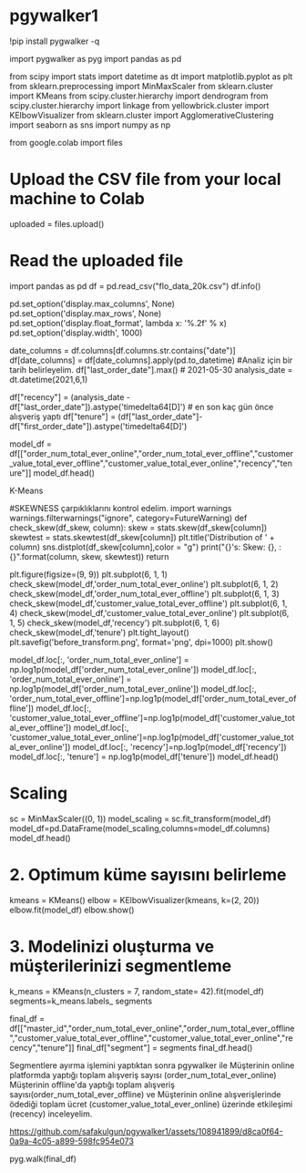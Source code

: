 # pgywalker1
!pip install pygwalker -q

import pygwalker as pyg
import pandas as pd


from scipy import stats
import datetime as dt
import matplotlib.pyplot as plt
from sklearn.preprocessing import MinMaxScaler
from sklearn.cluster import KMeans
from scipy.cluster.hierarchy import dendrogram
from scipy.cluster.hierarchy import linkage
from yellowbrick.cluster import KElbowVisualizer
from sklearn.cluster import AgglomerativeClustering
import seaborn as sns
import numpy as np


from google.colab import files

# Upload the CSV file from your local machine to Colab
uploaded = files.upload()

# Read the uploaded file
import pandas as pd
df = pd.read_csv("flo_data_20k.csv")
df.info()


pd.set_option('display.max_columns', None)
pd.set_option('display.max_rows', None)
pd.set_option('display.float_format', lambda x: '%.2f' % x)
pd.set_option('display.width', 1000)

date_columns = df.columns[df.columns.str.contains("date")]
df[date_columns] = df[date_columns].apply(pd.to_datetime)
#Analiz için bir tarih belirleyelim.
df["last_order_date"].max() # 2021-05-30
analysis_date = dt.datetime(2021,6,1)

df["recency"] = (analysis_date - df["last_order_date"]).astype('timedelta64[D]') # en son kaç gün önce alışveriş yaptı
df["tenure"] = (df["last_order_date"]-df["first_order_date"]).astype('timedelta64[D]')

model_df = df[["order_num_total_ever_online","order_num_total_ever_offline","customer_value_total_ever_offline","customer_value_total_ever_online","recency","tenure"]]
model_df.head()

K-Means

#SKEWNESS çarpıklıklarını kontrol edelim.
import warnings
warnings.filterwarnings("ignore", category=FutureWarning)
def check_skew(df_skew, column):
    skew = stats.skew(df_skew[column])
    skewtest = stats.skewtest(df_skew[column])
    plt.title('Distribution of ' + column)
    sns.distplot(df_skew[column],color = "g")
    print("{}'s: Skew: {}, : {}".format(column, skew, skewtest))
    return

plt.figure(figsize=(9, 9))
plt.subplot(6, 1, 1)
check_skew(model_df,'order_num_total_ever_online')
plt.subplot(6, 1, 2)
check_skew(model_df,'order_num_total_ever_offline')
plt.subplot(6, 1, 3)
check_skew(model_df,'customer_value_total_ever_offline')
plt.subplot(6, 1, 4)
check_skew(model_df,'customer_value_total_ever_online')
plt.subplot(6, 1, 5)
check_skew(model_df,'recency')
plt.subplot(6, 1, 6)
check_skew(model_df,'tenure')
plt.tight_layout()
plt.savefig('before_transform.png', format='png', dpi=1000)
plt.show()

model_df.loc[:, 'order_num_total_ever_online'] = np.log1p(model_df['order_num_total_ever_online'])
model_df.loc[:, 'order_num_total_ever_online'] = np.log1p(model_df['order_num_total_ever_online'])
model_df.loc[:, 'order_num_total_ever_offline']=np.log1p(model_df['order_num_total_ever_offline'])
model_df.loc[:, 'customer_value_total_ever_offline']=np.log1p(model_df['customer_value_total_ever_offline'])
model_df.loc[:, 'customer_value_total_ever_online']=np.log1p(model_df['customer_value_total_ever_online'])
model_df.loc[:, 'recency']=np.log1p(model_df['recency'])
model_df.loc[:, 'tenure'] = np.log1p(model_df['tenure'])
model_df.head()

# Scaling
sc = MinMaxScaler((0, 1))
model_scaling = sc.fit_transform(model_df)
model_df=pd.DataFrame(model_scaling,columns=model_df.columns)
model_df.head()


# 2. Optimum küme sayısını belirleme
kmeans = KMeans()
elbow = KElbowVisualizer(kmeans, k=(2, 20))
elbow.fit(model_df)
elbow.show()


# 3. Modelinizi oluşturma ve müşterilerinizi segmentleme
k_means = KMeans(n_clusters = 7, random_state= 42).fit(model_df)
segments=k_means.labels_
segments

final_df = df[["master_id","order_num_total_ever_online","order_num_total_ever_offline","customer_value_total_ever_offline","customer_value_total_ever_online","recency","tenure"]]
final_df["segment"] = segments
final_df.head()


Segmentlere ayırma işlemini yaptıktan sonra pgywalker ile Müşterinin online platformda yaptığı toplam alışveriş sayısı (order_num_total_ever_online) Müşterinin offline'da  yaptığı toplam alışveriş sayısı(order_num_total_ever_offline) ve Müşterinin online alışverişlerinde ödediği toplam ücret (customer_value_total_ever_online) üzerinde etkileşimi (recency) inceleyelim.

https://github.com/safakulgun/pgywalker1/assets/108941899/d8ca0f64-0a9a-4c05-a899-598fc954e073






pyg.walk(final_df)

